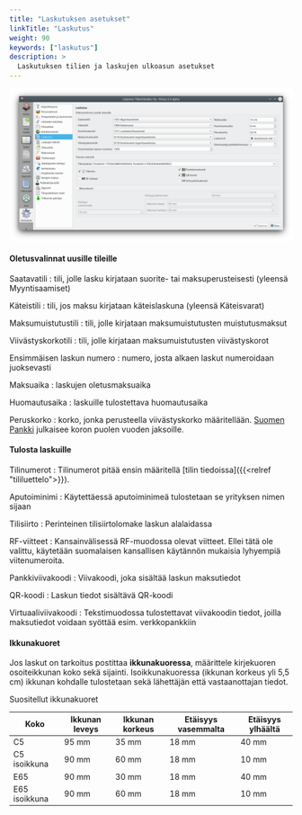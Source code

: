 ```yaml
---
title: "Laskutuksen asetukset"
linkTitle: "Laskutus"
weight: 90
keywords: ["laskutus"]
description: >
  Laskutuksen tilien ja laskujen ulkoasun asetukset
---
```


![](/img/fi/asetukset/laskutus.png)

#### Oletusvalinnat uusille tileille

Saatavatili
: tili, jolle lasku kirjataan suorite- tai maksuperusteisesti (yleensä Myyntisaamiset)

Käteistili
: tili, jos maksu kirjataan käteislaskuna (yleensä Käteisvarat)

Maksumuistutustili
: tili, jolle kirjataan maksumuistutusten muistutusmaksut

Viivästyskorkotili
: tili, jolle kirjataan maksumuistutusten viivästyskorot

Ensimmäisen laskun numero
: numero, josta alkaen laskut numeroidaan juoksevasti

Maksuaika
: laskujen oletusmaksuaika

Huomautusaika
: laskuille tulostettava huomautusaika

Peruskorko
: korko, jonka perusteella viivästyskorko määritellään. [Suomen Pankki](https://www.suomenpankki.fi/fi/Tilastot/korot/kuviot/korot_kuviot/viitekorko_chrt_fi/) julkaisee koron puolen vuoden jaksoille.

#### Tulosta laskuille

Tilinumerot
: Tilinumerot pitää ensin määritellä [tilin tiedoissa]({{<relref "tililuettelo">}}).

Aputoiminimi
: Käytettäessä aputoiminimeä tulostetaan se yrityksen nimen sijaan

Tilisiirto
: Perinteinen tilisiirtolomake laskun alalaidassa

RF-viitteet
: Kansainvälisessä RF-muodossa olevat viitteet. Ellei tätä ole valittu, käytetään suomalaisen kansallisen käytännön mukaisia lyhyempiä viitenumeroita.

Pankkiviivakoodi
: Viivakoodi, joka sisältää laskun maksutiedot

QR-koodi
: Laskun tiedot sisältävä QR-koodi

Virtuaaliviivakoodi
: Tekstimuodossa tulostettavat viivakoodin tiedot, joilla maksutiedot voidaan syöttää esim. verkkopankkiin

#### Ikkunakuoret

Jos laskut on tarkoitus postittaa **ikkunakuoressa**, määrittele kirjekuoren osoiteikkunan koko sekä sijainti. Isoikkunakuoressa (ikkunan korkeus yli 5,5 cm) ikkunan kohdalle tulostetaan sekä lähettäjän että vastaanottajan tiedot.

Suositellut ikkunakuoret

| Koko          | Ikkunan leveys | Ikkunan korkeus | Etäisyys vasemmalta | Etäisyys ylhäältä |
| ------------- | -------------- | --------------- | ------------------- | ----------------- |
| C5            | 95 mm          | 35 mm           | 18 mm               | 40 mm             |
| C5 isoikkuna  | 90 mm          | 60 mm           | 18 mm               | 10 mm             |
| E65           | 90 mm          | 30 mm           | 18 mm               | 40 mm             |
| E65 isoikkuna | 90 mm          | 60 mm           | 18 mm               | 10 mm             |
